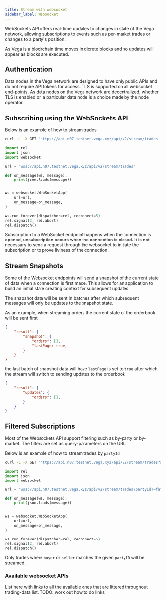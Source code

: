 ```yaml
---
title: Stream with websocket
sidebar_label: Websocket
---
```


WebSockets API offers real-time updates to changes in state of the Vega network, allowing subscriptions to events such as per-market trades or changes to a party's position.

As Vega is a blockchain time moves in dicrete blocks and so updates will appear as blocks are executed.

## Authentication

Data nodes in the Vega network are designed to have only public APIs and do not require API tokens for access. TLS is supported on all websocket end-points. As data nodes on the Vega network are decentralized, whether TLS is enabled on a particular data node is a choice made by the node operator.


## Subscribing using the WebSockets API

Below is an example of how to stream trades

<Tabs>
<TabItem value="bash" label="bash example">

```bash
curl -L -X GET 'https://api.n07.testnet.vega.xyz/api/v2/stream/trades'
```

</TabItem>


<TabItem value="python" label="python example">

```python
import rel
import json
import websocket

url = "wss://api.n07.testnet.vega.xyz/api/v2/stream/trades"

def on_message(ws, message):
    print(json.loads(message))


ws = websocket.WebSocketApp(
    url=url,
    on_message=on_message,
)

ws.run_forever(dispatcher=rel, reconnect=5)
rel.signal(2, rel.abort)
rel.dispatch()
```

</TabItem>

</Tabs>

Subscription to a WebSocket endpoint happens when the connection is opened, unsubscription occurs when the connection is closed. It is not necessary to send a request through the websocket to initiate the subscription or to prove liviness of the connection.

## Stream Snapshots

Some of the Websocket endpoints will send a snapshot of the current state of data when a connection is first made. This allows for an application to build an initial state creating context for subsequent updates.

The snapshot data will be sent in batches after which subsequent messages will only be updates to the snapshot state.

As an example, when streaming orders the current state of the orderbook will be sent first

```json
{
    "result": {
        "snapshot": {
            "orders": [],
            "lastPage: true,
        }
    }
}
```

the last batch of snapshot data will have `lastPage` is set to `true` after which the stream will switch to sending updates to the orderbook


``` json
{
    "result": {
        "updates": {
            "orders": [],
        }
    }
}
```


## Filtered Subscriptions

Most of the Websockets API support filtering such as by-party or by-market. The filters are set as query-parameters on the URL. 

Below is an example of how to stream trades by `partyId`

<Tabs>
<TabItem value="bash" label="bash example">

```bash
curl -L -X GET 'https://api.n07.testnet.vega.xyz/api/v2/stream/trades?api.n07.testnet.vega.xyz/api/v2/stream/trades?partyId?=faf83ce0533a2321ba2c0570844c631d4d888f6cc0e549e5222c1964ed764338'
```

</TabItem>


<TabItem value="python" label="python example">

```python
import rel
import json
import websocket

url = "wss://api.n07.testnet.vega.xyz/api/v2/stream/trades?partyId?=faf83ce0533a2321ba2c0570844c631d4d888f6cc0e549e5222c1964ed764338"

def on_message(ws, message):
    print(json.loads(message))


ws = websocket.WebSocketApp(
    url=url,
    on_message=on_message,
)

ws.run_forever(dispatcher=rel, reconnect=5)
rel.signal(2, rel.abort)
rel.dispatch()
```

</TabItem>

</Tabs>

Only trades where `buyer` or `seller` matches the given `partyID` will be streamed.

### Available websocket APIs

List here with links to all the available ones that are littered throughout trading-data list.
TODO:
work out how to do links